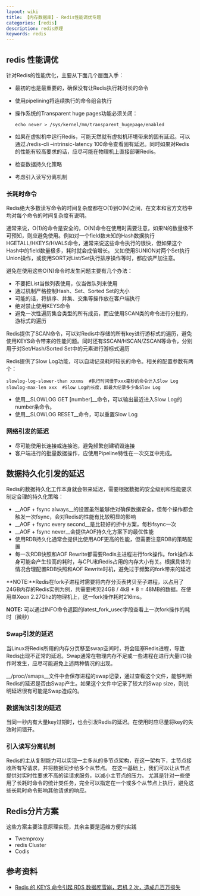 ```yaml
---
layout: wiki
title: 【内存数据库】- Redis性能调优专题 
categories: [redis]
description: redis原理
keywords: redis
---
```


## redis 性能调优

针对Redis的性能优化，主要从下面几个层面入手：

* 最初的也是最重要的，确保没有让Redis执行耗时长的命令
* 使用pipelining将连续执行的命令组合执行
* 操作系统的Transparent huge pages功能必须关闭：
	```
	echo never > /sys/kernel/mm/transparent_hugepage/enabled
	```

* 如果在虚拟机中运行Redis，可能天然就有虚拟机环境带来的固有延迟。可以通过./redis-cli –intrinsic-latency 100命令查看固有延迟。同时如果对Redis的性能有较高要求的话，应尽可能在物理机上直接部署Redis。
* 检查数据持久化策略
* 考虑引入读写分离机制

### 长耗时命令

Redis绝大多数读写命令的时间复杂度都在O(1)到O(N)之间，在文本和官方文档中均对每个命令的时间复杂度有说明。

通常来说，O(1)的命令是安全的，O(N)命令在使用时需要注意，如果N的数量级不可预知，则应避免使用。例如对一个field数未知的Hash数据执行HGETALL/HKEYS/HVALS命令，通常来说这些命令执行的很快，但如果这个Hash中的field数量极多，耗时就会成倍增长。
又如使用SUNION对两个Set执行Union操作，或使用SORT对List/Set执行排序操作等时，都应该严加注意。

避免在使用这些O(N)命令时发生问题主要有几个办法：

* 不要把List当做列表使用，仅当做队列来使用
* 通过机制严格控制Hash、Set、Sorted Set的大小
* 可能的话，将排序、并集、交集等操作放在客户端执行
* 绝对禁止使用KEYS命令
* 避免一次性遍历集合类型的所有成员，而应使用SCAN类的命令进行分批的，游标式的遍历


Redis提供了SCAN命令，可以对Redis中存储的所有key进行游标式的遍历，避免使用KEYS命令带来的性能问题。同时还有SSCAN/HSCAN/ZSCAN等命令，分别用于对Set/Hash/Sorted Set中的元素进行游标式遍历

Redis提供了Slow Log功能，可以自动记录耗时较长的命令。相关的配置参数有两个：
```
slowlog-log-slower-than xxxms  #执行时间慢于xxx毫秒的命令计入Slow Log
slowlog-max-len xxx  #Slow Log的长度，即最大纪录多少条Slow Log
```

* 使用__SLOWLOG GET [number]__命令，可以输出最近进入Slow Log的number条命令。
* 使用__SLOWLOG RESET__命令，可以重置Slow Log

### 网络引发的延迟

* 尽可能使用长连接或连接池，避免频繁创建销毁连接
* 客户端进行的批量数据操作，应使用Pipeline特性在一次交互中完成。

## 数据持久化引发的延迟

Redis的数据持久化工作本身就会带来延迟，需要根据数据的安全级别和性能要求制定合理的持久化策略：

* __AOF + fsync always__的设置虽然能够绝对确保数据安全，但每个操作都会触发一次fsync，会对Redis的性能有比较明显的影响
* __AOF + fsync every second__是比较好的折中方案，每秒fsync一次
* __AOF + fsync never__会提供AOF持久化方案下的最优性能
* 使用RDB持久化通常会提供比使用AOF更高的性能，但需要注意RDB的策略配置
* 每一次RDB快照和AOF Rewrite都需要Redis主进程进行fork操作。fork操作本身可能会产生较高的耗时，与CPU和Redis占用的内存大小有关。根据具体的情况合理配置RDB快照和AOF Rewrite时机，避免过于频繁的fork带来的延迟

**NOTE:**Redis在fork子进程时需要将内存分页表拷贝至子进程，以占用了24GB内存的Redis实例为例，共需要拷贝24GB / 4kB * 8 = 48MB的数据。在使用单Xeon 2.27Ghz的物理机上，这一fork操作耗时216ms。

**NOTE:** 可以通过INFO命令返回的latest_fork_usec字段查看上一次fork操作的耗时（微秒）

### Swap引发的延迟

当Linux将Redis所用的内存分页移至swap空间时，将会阻塞Redis进程，导致Redis出现不正常的延迟。Swap通常在物理内存不足或一些进程在进行大量I/O操作时发生，应尽可能避免上述两种情况的出现。

__/proc/<pid>/smaps__文件中会保存进程的swap记录，通过查看这个文件，能够判断Redis的延迟是否由Swap产生。如果这个文件中记录了较大的Swap size，则说明延迟很有可能是Swap造成的。

### 数据淘汰引发的延迟

当同一秒内有大量key过期时，也会引发Redis的延迟。在使用时应尽量将key的失效时间错开。

### 引入读写分离机制

Redis的主从复制能力可以实现一主多从的多节点架构，在这一架构下，主节点接收所有写请求，并将数据同步给多个从节点。
在这一基础上，我们可以让从节点提供对实时性要求不高的读请求服务，以减小主节点的压力。
尤其是针对一些使用了长耗时命令的统计类任务，完全可以指定在一个或多个从节点上执行，避免这些长耗时命令影响其他请求的响应。

## Redis分片方案
这些方案主要注意原理实现，其余主要是运维方便的实践
  * Twemproxy
  * redis Cluster
  * Codis

## 参考资料

* [Redis 的 KEYS 命令引起 RDS 数据库雪崩，宕机 2 次，造成几百万损失](http://blog.jobbole.com/114397/?utm_source=blog.jobbole.com&utm_medium=relatedPosts)
